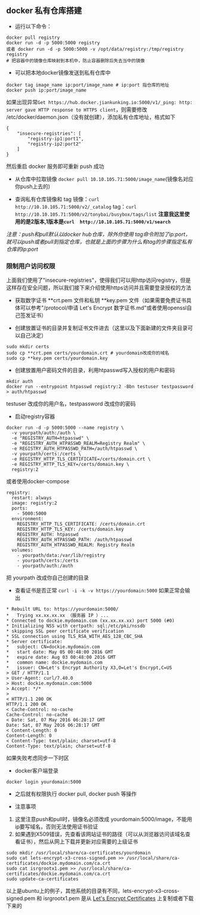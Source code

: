 ## docker 私有仓库搭建

- 运行以下命令：
```
docker pull registry
docker run -d -p 5000:5000 registry
或者 docker run -d -p 5000:5000 -v /opt/data/registry:/tmp/registry registry
# 把容器中的镜像仓库映射到本机中，防止容器删除后失去当中的镜像
```

- 可以把本地docker镜像发送到私有仓库中
```
docker tag image_name ip:port/image_name # ip:port 指仓库的地址
docker push ip:port/image_name
```
如果出现异常`Get https://hub.docker.jiankunking.io:5000/v1/_ping: http: server gave HTTP response to HTTPS client`，则需要修改 /etc/docker/daemon.json（没有就创建），添加私有仓库地址，格式如下
```
{
    "insecure-registries": [
        "registry-ip1:port1", 
        "registry-ip2:port2"
    ]
}
```
然后重启 docker 服务即可重新 push 成功

- 从仓库中拉取镜像
`docker pull 10.10.105.71:5000/image_name`(镜像名对应你push上去的)

- 查询私有仓库镜像和 tag
镜像：`curl  http://10.10.105.71:5000/v2/_catalog`
tag：`curl  http://10.10.105.71:5000/v2/tonybai/busybox/tags/list`
**注意我这里使用的是2版本,1版本是`curl  http://10.10.105.71:5000/v1/search`**

*注意：push和pull默认以docker hub仓库，除外你使用 tag命令附加了ip:port，就可以push或者pull到指定仓库，也就是上面的步骤为什么有tag的步骤指定私有仓库的ip:port*


### 限制用户访问权限
上面我们使用了"insecure-registries"，使得我们可以用http访问registry，但是这样存在安全问题，所以我们接下来介绍使用https访问并且需要登录授权的方法

- 获取数字证书 \*\*crt.pem 文件和私钥 \*\*key.pem 文件（如果需要免费证书具体可以参考"/protocol/申请 Let's Encrypt 数字证书.md"或者使用openssl自己签发证书）

- 创建放置证书的目录并复制证书文件进去（这里以及下面新建的文件夹目录可以自己决定）
```
sudo mkdir certs
sudo cp **crt.pem certs/yourdomain.crt # yourdomain改成你的域名
sudo cp **key.pem certs/yourdomain.key
```

- 创建放置用户密码文件的目录，利用htpasswd写入授权的用户和密码
```
mkdir auth
docker run --entrypoint htpasswd registry:2 -Bbn testuser testpassword > auth/htpasswd
```
testuser 改成你的用户名，testpassword 改成你的密码

- 启动registry容器
```
docker run -d -p 5000:5000 --name registry \
  -v yourpath/auth:/auth \
  -e "REGISTRY_AUTH=htpasswd" \
  -e "REGISTRY_AUTH_HTPASSWD_REALM=Registry Realm" \
  -e REGISTRY_AUTH_HTPASSWD_PATH=/auth/htpasswd \
  -v yourpath/certs:/certs \
  -e REGISTRY_HTTP_TLS_CERTIFICATE=/certs/domain.crt \
  -e REGISTRY_HTTP_TLS_KEY=/certs/domain.key \
  registry:2
```
或者使用docker-compose
```
registry:
  restart: always
  image: registry:2
  ports:
    - 5000:5000
  environment:
    REGISTRY_HTTP_TLS_CERTIFICATE: /certs/domain.crt
    REGISTRY_HTTP_TLS_KEY: /certs/domain.key
    REGISTRY_AUTH: htpasswd
    REGISTRY_AUTH_HTPASSWD_PATH: /auth/htpasswd
    REGISTRY_AUTH_HTPASSWD_REALM: Registry Realm
  volumes:
    - yourpath/data:/var/lib/registry
    - yourpath/certs:/certs
    - yourpath/auth:/auth
```
把 yourpath 改成你自己创建的目录

- 查看证书是否正常
`curl -i -k -v https://yourdomain:5000`
如果正常会输出
```
* Rebuilt URL to: https://yourdomain:5000/
*   Trying xx.xx.xx.xx （服务器 IP ）...
* Connected to dockie.mydomain.com (xx.xx.xx.xx) port 5000 (#0)
* Initializing NSS with certpath: sql:/etc/pki/nssdb
* skipping SSL peer certificate verification
* SSL connection using TLS_RSA_WITH_AES_128_CBC_SHA
* Server certificate:
* 	subject: CN=dockie.mydomain.com
* 	start date: May 05 00:48:00 2016 GMT
* 	expire date: Aug 03 00:48:00 2016 GMT
* 	common name: dockie.mydomain.com
* 	issuer: CN=Let's Encrypt Authority X3,O=Let's Encrypt,C=US
> GET / HTTP/1.1
> User-Agent: curl/7.40.0
> Host: dockie.mydomain.com:5000
> Accept: */*
> 
< HTTP/1.1 200 OK
HTTP/1.1 200 OK
< Cache-Control: no-cache
Cache-Control: no-cache
< Date: Sat, 07 May 2016 06:28:17 GMT
Date: Sat, 07 May 2016 06:28:17 GMT
< Content-Length: 0
Content-Length: 0
< Content-Type: text/plain; charset=utf-8
Content-Type: text/plain; charset=utf-8
```
如果失败考虑同步一下时区

- docker客户端登录
```
docker login yourdomain:5000
```

- 之后就有权限执行 docker pull, docker push 等操作

- 注意事项
1. 这里注意push和pull时，镜像名必须改成 yourdomain:5000/image，不能用ip要写域名，否则无法使用证书验证 
2. 如果遇到X509错误，先查看该网站证书的路径（可以从浏览器访问该域名查看证书），然后从网上下载并更新对应需要的上级证书
```
sudo mkdir /usr/local/share/ca-certificates/yourdomain
sudo cat lets-encrypt-x3-cross-signed.pem >> /usr/local/share/ca-certificates/dockie.mydomain.com/ca.crt
sudo cat isrgrootx1.pem >> /usr/local/share/ca-certificates/dockie.mydomain.com/ca.crt
sudo update-ca-certificates
```
以上是ubuntu上的例子，其他系统的目录有不同，lets-encrypt-x3-cross-signed.pem 和 isrgrootx1.pem 是从 [Let's Encrypt Certificates][1] 上复制或者下载下来的

[1]:https://letsencrypt.org/certificates/